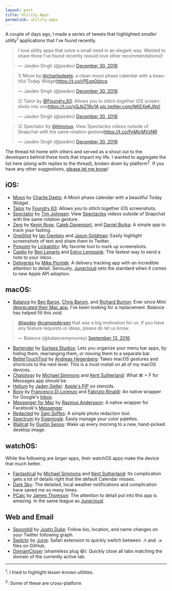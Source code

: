 ```yaml
---
layout: post
title: Utility Apps
permalink: utility-apps
---
```


A couple of days ago, I made a series of tweets that highlighted _smaller utility_<sup>1</sup> applications that I've found recently.

<blockquote class="twitter-tweet" data-lang="en"><p lang="en" dir="ltr">I love utility apps that solve a small need in an elegant way. Wanted to share three I’ve found recently (would love other recommendations)!</p>&mdash; Jasdev Singh (@jasdev) <a href="https://twitter.com/jasdev/status/814666130371604485">December 30, 2016</a></blockquote> <script async src="//platform.twitter.com/widgets.js" charset="utf-8"></script>

<blockquote class="twitter-tweet" data-conversation="none" data-lang="en"><p lang="en" dir="ltr">1/ Moon by <a href="https://twitter.com/charliedeets">@charliedeets</a>: a clean moon phase calendar with a beautiful Today Widget<a href="https://t.co/rPEop0dzcp">https://t.co/rPEop0dzcp</a></p>&mdash; Jasdev Singh (@jasdev) <a href="https://twitter.com/jasdev/status/814666137384484864">December 30, 2016</a></blockquote> <script async src="//platform.twitter.com/widgets.js" charset="utf-8"></script>

<blockquote class="twitter-tweet" data-conversation="none" data-lang="en"><p lang="en" dir="ltr">2/ Tailor by <a href="https://twitter.com/Foundry_63">@Foundry_63</a>: Allows you to stitch together iOS screenshots into one<a href="https://t.co/yQJbZ19v1A">https://t.co/yQJbZ19v1A</a> <a href="https://t.co/NKEXeKJNzI">pic.twitter.com/NKEXeKJNzI</a></p>&mdash; Jasdev Singh (@jasdev) <a href="https://twitter.com/jasdev/status/814666157013762049">December 30, 2016</a></blockquote> <script async src="//platform.twitter.com/widgets.js" charset="utf-8"></script>

<blockquote class="twitter-tweet" data-conversation="none" data-lang="en"><p lang="en" dir="ltr">3/ Spectator by <a href="https://twitter.com/timonus">@timonus</a>: View Spectacles videos outside of Snapchat with the same rotation gesture<a href="https://t.co/FnMjcMVzNR">https://t.co/FnMjcMVzNR</a></p>&mdash; Jasdev Singh (@jasdev) <a href="https://twitter.com/jasdev/status/814666167038177280">December 30, 2016</a></blockquote> <script async src="//platform.twitter.com/widgets.js" charset="utf-8"></script>

The thread hit home with others and served as a shout out to the developers behind these tools that impact my life. I wanted to aggregate the list here (along with replies to the thread), broken down by platform<sup>2</sup>. If you have any other suggestions, [please let me know](https://twitter.com/jasdev)!

## iOS:

- [Moon](https://itunes.apple.com/us/app/moon-current-moon-phase/id660036257?mt=8) by [Charlie Deets](https://twitter.com/charliedeets): A Moon phase calendar with a beautiful Today Widget.
- [Tailor](https://itunes.apple.com/us/app/tailor-automatic-screenshot/id926653095?mt=8) by [Foundry 63](https://twitter.com/Foundry_63): Allows you to stitch together iOS screenshots.
- [Spectator](https://itunes.apple.com/us/app/spectator-for-spectacles-videos/id1177861209?mt=8) by [Tim Johnsen](https://twitter.com/timonus): View [Spectacles](https://www.spectacles.com) videos outside of Snapchat with the same rotation gesture.
- [Zero](https://itunes.apple.com/us/app/zero-fasting-tracker/id1168348542?mt=8) by [Kevin Rose](https://twitter.com/kevinrose), [Caleb Davenport](https://twitter.com/calebd), and [Daniel Burka](https://twitter.com/dburka): A simple app to track your fasting.
- [OneShot](https://itunes.apple.com/us/app/oneshot-for-screenshots/id953724147?mt=8) by [Ian Ownbey](https://twitter.com/iano) and [Jason Goldman](https://twitter.com/goldman): Easily highlight screenshots of text and share them to Twitter.
- [Pinpoint](https://itunes.apple.com/app/apple-store/id669858907?mt=8) by [Lickability](https://twitter.com/lickability): My favorite tool to mark up screenshots.
- [Captio](https://itunes.apple.com/app/captio-email-yourself-1-tap/id370899391?mt=8) by [Ben Lenarts](https://twitter.com/benlenarts) and [Eelco Lempsink](https://twitter.com/eelco): The fastest way to send a note to your inbox.
- [Deliveries](https://itunes.apple.com/us/app/deliveries-a-package-tracker/id290986013?mt=8) by [Mike Piontek](https://twitter.com/robotspacer): A delivery tracking app with an incredible attention to detail. Seriously, [Junecloud](https://twitter.com/junecloud) sets the standard when it comes to new Apple API adoption.

## macOS:

- [Balance](https://balancemy.money) by [Ben Baron](https://twitter.com/einsteinx2), [Chris Baroni](https://twitter.com/chrisbaroni), and [Richard Burton](https://twitter.com/ricburton): Ever since Mint [deprecated their Mac app](https://mint.lc.intuit.com/questions/1244369-discontinuing-the-mac-quickview-app), I've been looking for a replacement. Balance has helped fill this void.


<blockquote class="twitter-tweet" data-lang="en"><p lang="en" dir="ltr"><a href="https://twitter.com/jasdev">@jasdev</a> <a href="https://twitter.com/campedersen">@campedersen</a> that was a big motivation for us. If you have any feature requests or ideas, please do let us know.</p>&mdash; Balance (@balancemymoney) <a href="https://twitter.com/balancemymoney/status/775760491683516416">September 13, 2016</a></blockquote> <script async src="//platform.twitter.com/widgets.js" charset="utf-8"></script>


- [Bartender](https://www.macbartender.com) by [Surtees Studios](http://www.surteesstudios.com): Lets you organize your menu bar apps, by hiding them, rearranging them, or moving them to a separate bar.
- [BetterTouchTool](https://www.boastr.net) by [Andreas Hegenberg](https://twitter.com/boastr_net): Takes macOS gestures and shortcuts to the next level. This is a must-install on all of my macOS devices.
- [Chatology](https://flexibits.com/chatology) by [Michael Simmons](https://twitter.com/macguitar) and [Kent Sutherland](https://twitter.com/ksuther): What ⌘ + F for Messages.app should be.
- [Helium](https://itunes.apple.com/us/app/helium/id1054607607?mt=12) by [Jaden Geller](https://twitter.com/jadengeller): [Apple's PiP](https://support.apple.com/en-us/HT206997) on steroids.
- [Boxy](https://itunes.apple.com/us/app/boxy.-inbox-by-gmail-email/id1053031090?l=it&ls=1&mt=12) by [Francesco Di Lorenzo](https://twitter.com/frankdilo) and [Fabrizio Rinaldi](https://twitter.com/linuz90): An native wrapper for Google's [Inbox](https://www.google.com/inbox/).
- [Messenger for Mac](https://fbmacmessenger.rsms.me) by [Rasmus Andersson](https://twitter.com/rsms): A native wrapper for Facebook's [Messenger](https://www.messenger.com).
- [Redacted](https://itunes.apple.com/app/redacted/id984968384?mt=12) by [Sam Soffes](https://twitter.com/soffes): A simple photo redaction tool.
- [Spectrum](https://itunes.apple.com/us/app/spectrum/id518156125?mt=12) by [Eigenlogik](http://www.eigenlogik.com): Easily manage your color palettes.
- [Wallcat](https://itunes.apple.com/us/app/wallcat/id1000397973?mt=12) by [Dustin Senos](https://twitter.com/dustin): Wake up every morning to a new, hand-picked desktop image.

## watchOS:

While the following are _larger_ apps, their watchOS apps make the device that much better.

- [Fantastical](https://itunes.apple.com/us/app/fantastical-2-for-iphone-calendar/id718043190?mt=8) by [Michael Simmons](https://twitter.com/macguitar) and [Kent Sutherland](https://twitter.com/ksuther): Its complication gets a lot of details right that the default Calendar misses.
- [Dark Sky](https://itunes.apple.com/us/app/dark-sky-weather/id517329357?mt=8): The detailed, local weather notifications and complication have saved me so many times.
- [PCalc](https://itunes.apple.com/us/app/pcalc-the-best-calculator/id284666222?mt=8) by [James Thomson](https://twitter.com/jamesthomson): The attention to detail put into this app is amazing. In the same league as [Junecloud](https://twitter.com/junecloud).

## Web and Email

- [Spoonbill](http://spoonbill.io) by [Justin Duke](https://twitter.com/justinmduke): Follow bio, location, and name changes on your Twitter following graph.
- [Switchr](https://github.com/jurre/switchr) by [Jurre](https://twitter.com/jurretweet): Safari extension to quickly switch between `.h` and `.m` files on GitHub.
- [DomainCloser](https://github.com/Jasdev/DomainCloser) (shameless plug 😆): Quickly close all tabs matching the domain of the currently active tab.

---

<sup>1</sup>: I tried to highlight lesser-known utilities.

<sup>2</sup>: Some of these are cross-platform